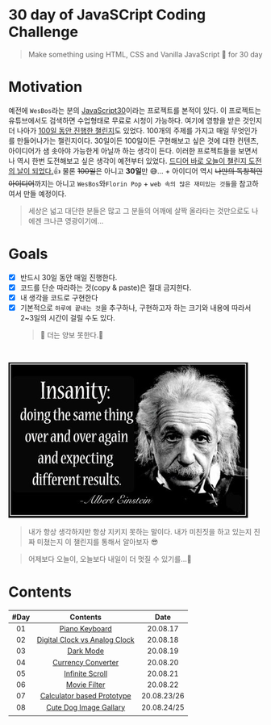 # 30 day of JavaSCript Coding Challenge

> Make something using HTML, CSS and Vanilla JavaScript 🚀 for 30 day

# Motivation

예전에 `WesBos`라는 분의 [JavaScript30](https://javascript30.com/)이라는 프로젝트를 본적이 있다. 이 프로젝트는 유튜브에서도 검색하면 수업형태로 무료로 시청이 가능하다. 여기에 영향을 받은 것인지 더 나아가 [100일 동안 진행한 챌린지](https://www.florin-pop.com/blog/2019/09/100-days-100-projects/)도 있었다. 100개의 주제를 가지고 매일 무엇인가를 만들어나가는 챌린지이다. 30일이든 100일이든 구현해보고 싶은 것에 대한 컨텐츠, 아이디어가 샘 솟아야 가능한게 아닐까 하는 생각이 든다. 이러한 프로젝트들을 보면서 나 역시 한번 도전해보고 싶은 생각이 예전부터 있었다. <u>드디어 바로 오늘이 챌린지 도전의 날이 되었다.</u>👍 물론 <del>100일</del>은 아니고 **30일**만 😅... + 아이디어 역시 <del>나만의 독창적인 아이디어</del>까지는 아니고 `WesBos`와`Florin Pop` + `web 속의 많은 재미있는 것들`을 참고하여서 만들 예정이다.

> 세상은 넓고 대단한 분들은 많고 그 분들의 어깨에 살짝 올라타는 것만으로도 나에겐 크나큰 영광이기에...

# Goals

-   [x] 반드시 30일 동안 매일 진행한다.
-   [x] 코드를 단순 따라하는 것(copy & paste)은 절대 금지한다.
-   [x] 내 생각을 코드로 구현한다
-   [x] 기본적으로 `하루에 끝내는 것`을 추구하나, 구현하고자 하는 크기와 내용에 따라서 2~3일의 시간이 걸릴 수도 있다.
    > 💭 더는 양보 못한다.👺

<br />

![insanity](intro/image/insanity.jpg)

> 내가 항상 생각하지만 항상 지키지 못하는 말이다. 내가 미친짓을 하고 있는지 진짜 미쳤는지 이 챌린지를 통해서 알아보자 😎

> 어제보다 오늘이, 오늘보다 내일이 더 멋질 수 있기를...🎈

# Contents

| #Day |                     Contents                     |    Date     |
| :--: | :----------------------------------------------: | :---------: |
|  01  |        [Piano Keyboard](day01/README.md)         |  20.08.17   |
|  02  | [Digital Clock vs Analog Clock](day02/README.md) |  20.08.18   |
|  03  |           [Dark Mode](day03/README.md)           |  20.08.19   |
|  04  |      [Currency Converter](day04/README.md)       |  20.08.20   |
|  05  |        [Infinite Scroll](day05/README.md)        |  20.08.21   |
|  06  |         [Movie Filter](day06/README.md)          |  20.08.22   |
|  07  |  [Calculator based Prototype](day07/README.md)   | 20.08.23/26 |
|  08  |    [Cute Dog Image Gallary](day08/README/md)     | 20.08.24/25 |
|      |                                                  |             |
